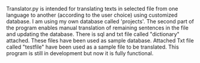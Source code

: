 Translator.py is intended for translating texts in selected file
from one language to another (according to the user choice) using
customized database. I am using my own database called 'projects'.
The second part of the program enables manual translation of remaining
sentences in the file and updating the database. There is sql and txt file
called "dictionary" attached. These files have been used as sample database.
Attached Txt file called "testfile" have been used as a sample file to be translated.
This program is still in development but now it is fully functional.

